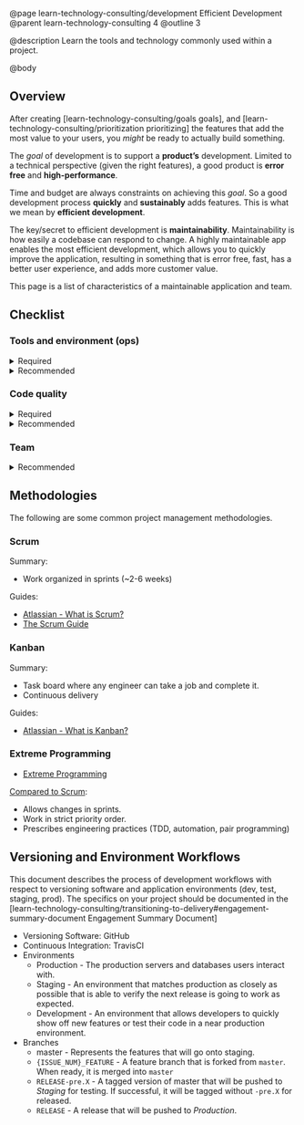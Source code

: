 @page learn-technology-consulting/development Efficient Development
@parent learn-technology-consulting 4
@outline 3

@description Learn the tools and technology commonly used within a project.

@body

## Overview

After creating [learn-technology-consulting/goals goals], and [learn-technology-consulting/prioritization prioritizing] the
features that add the most value to your users, you _might_ be ready to actually build something.

The _goal_ of development is to support a **product’s**
development. Limited to a technical perspective (given
the right features), a
good product is **error free** and **high-performance**.

Time and budget are always constraints on achieving this _goal_. So a good development process **quickly**
and **sustainably** adds features. This is
what we mean by **efficient development**.

The key/secret to efficient development is **maintainability**. Maintainability is how easily a codebase can respond to change. A highly maintainable app enables the most efficient development, which allows you to quickly improve the application, resulting in something that is error free, fast, has a better user experience,
and adds more customer value.

This page is a list of characteristics of a maintainable
application and team.

## Checklist

### Tools and environment (ops)

<details>
<summary>Required</summary>

**Source control is:**

<input type="checkbox"/> Used

<input type="checkbox"/> Git

<input type="checkbox"/> Used with a branch and merge strategy.

**An issue tracker is:**

<input type="checkbox"/> Used

<input type="checkbox"/> Integrated with source control.

<input type="checkbox"/> Used by non developers.

**The following environments exist**

<input type="checkbox"/> Development

<input type="checkbox"/> Test

<input type="checkbox"/> Staging

<input type="checkbox"/> Production

**A 1-3 step process for the following exist:**

<input type="checkbox"/> Setting up a development environment

<input type="checkbox"/> Testing the application.

<input type="checkbox"/> Building the application into a production distributable.

<input type="checkbox"/> Deploy to test and staging.

**Continuous Integration:**

<input type="checkbox"/> Exists

<input type="checkbox"/> Runs on all commits / pushes

</details>

<details>
<summary>Recommended</summary>

**Portability:**

<input type="checkbox"/> Containerized microservices

- The application self-documents the environment in which it runs. That documentation is widely known (Example: docker files)

**Cloud Deployment:**

<input type="checkbox"/> The application is able to be started and stopped on new machines easily.

<input type="checkbox"/> New machines are able to be created easily.

<input type="checkbox"/> New machines are able to be created across multiple platforms.

**Monitoring:**

<input type="checkbox"/> Vital app performance characteristics are measured (errors, CPU, Memory)

<input type="checkbox"/> Errors (client and server side) are automatically emailed to team

**Reporting:**

<input type="checkbox"/> Vital app performance characteristics are reported and analyzed every 1-6 weeks

</details>

### Code quality

<details>
<summary>Required</summary>

**Is the high level architecture documented and followed?**

<input type="radio"/> Yes
<input type="radio"/> No

**Are there unit tests?**

<input type="radio"/> Yes
<input type="radio"/> No

**Is there documentation for the code?**

<input type="radio"/> Yes
<input type="radio"/> No

**All modules include:**

<input type="checkbox"/> High level documentation.

<input type="checkbox"/> Tests

<input type="checkbox"/> Inline documentation

<input type="checkbox"/> A demo

**Are there performance tests?**

<input type="radio"/> Yes
<input type="radio"/> No

**The service layer is:**

<input type="checkbox"/> RESTful

<input type="checkbox"/> Documented

<input type="checkbox"/> Tested

<input type="checkbox"/> Built / working

</details>

<details>
<summary>Recommended</summary>

**Is technical debt measured?** _Is some value (often in days / weeks) of technical debt calculated?_

<input type="radio"/> Yes
<input type="radio"/> No

**Is technical debt factored into estimates?** _Do estimations of time, or points, or effort include discussions of technical debt?_

<input type="radio"/> Yes
<input type="radio"/> No

</details>

### Team

<details>
<summary>Recommended</summary>
**Is there a QA team or resource?**

<input type="radio"/> Yes
<input type="radio"/> No

**Are teams grouped by specialty?** _Example: client vs server_

<input type="radio"/> Yes
<input type="radio"/> No

**Do you work alongside the client’s developers?**

<input type="radio"/> Yes
<input type="radio"/> No

**Is every piece of code known to at least two people?** _No piece of code should be "workable" by only one person._

<input type="radio"/> Yes
<input type="radio"/> No

**There are code reviews:**

<input type="radio"/> Every commit

<input type="radio"/> Every week

<input type="radio"/> Every month

<input type="radio"/> Of new people’s code

<input type="radio"/> Never

</details>

## Methodologies

The following are some common project management methodologies.

### Scrum

Summary:

- Work organized in sprints (~2-6 weeks)

Guides:

- [Atlassian - What is Scrum?](https://www.atlassian.com/agile/scrum)
- [The Scrum Guide](https://www.scrumguides.org/scrum-guide.html)

### Kanban

Summary:

- Task board where any engineer can take a job
  and complete it.
- Continuous delivery

Guides:

- [Atlassian - What is Kanban?](https://www.atlassian.com/agile/kanban)

### Extreme Programming

- [Extreme Programming](http://www.extremeprogramming.org/)

[Compared to Scrum](https://www.mountaingoatsoftware.com/blog/differences-between-scrum-and-extreme-programming):

- Allows changes in sprints.
- Work in strict priority order.
- Prescribes engineering practices (TDD, automation, pair programming)

## Versioning and Environment Workflows

This document describes the process of development workflows with respect to versioning software and application environments (dev, test, staging, prod). The specifics on your project should be documented in the
[learn-technology-consulting/transitioning-to-delivery#engagement-summary-document Engagement Summary Document]

- Versioning Software: GitHub
- Continuous Integration: TravisCI
- Environments
  - Production - The production servers and databases users interact with.
  - Staging - An environment that matches production as closely as possible that
    is able to verify the next release is going to work as expected.
  - Development - An environment that allows developers to quickly show off
    new features or test their code in a near production environment.
- Branches
  - master - Represents the features that will go onto staging.
  - `{ISSUE_NUM}_FEATURE` - A feature branch that is forked from `master`. When ready, it is merged into `master`
  - `RELEASE-pre.X` - A tagged version of master that will be pushed to _Staging_ for testing. If successful, it will be tagged without `-pre.X` for released.
  - `RELEASE` - A release that will be pushed to _Production_.

<!-- TODO: Requires Content Creation -->
<!-- ## Ops -->

<!-- - Continuous Integration -->
<!-- - Continuous Deployment -->
<!-- - Monitoring -->

<!-- ## Roles -->

<!-- ### Service Owner -->

<!-- - [How it relates to devOps](https://www.atlassian.com/agile/devops) -->
